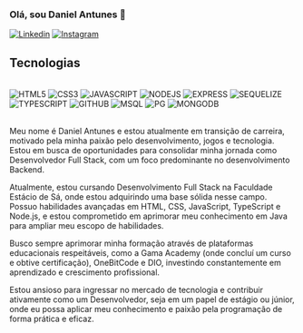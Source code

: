 ### Olá, sou Daniel Antunes 🤘

[![Linkedin](https://img.shields.io/badge/LinkedIn-0077B5?style=for-the-badge&logo=linkedin&logoColor=white)](https://www.linkedin.com/in/daniel-antunes-35710a204/)
[![Instagram](https://img.shields.io/badge/Instagram-E4405F?style=for-the-badge&logo=instagram&logoColor=white)](https://www.instagram.com/daniieljuniior_/)



## Tecnologias

<div style="display: inline_block"><br/>
  <img allign="center" alt="HTML5" src="https://img.shields.io/badge/HTML5-E34F26?style=for-the-badge&logo=html5&logoColor=white" />
  <img allign="center" alt="CSS3" src="https://img.shields.io/badge/CSS3-1572B6?style=for-the-badge&logo=css3&logoColor=white" />
  <img allign="center" alt="JAVASCRIPT" src="https://img.shields.io/badge/JavaScript-F7DF1E?style=for-the-badge&logo=javascript&logoColor=black" />
  <img allign="center" alt="NODEJS" src="https://img.shields.io/badge/Node.js-43853D?style=for-the-badge&logo=node.js&logoColor=white" />
  <img allign="center" alt="EXPRESS" src="https://img.shields.io/badge/Express.js-404D59?style=for-the-badge" />
  <img allign="center" alt="SEQUELIZE" src="https://img.shields.io/badge/sequelize-323330?style=for-the-badge&logo=sequelize&logoColor=blue" />
  <img allign="center" alt="TYPESCRIPT" src="https://img.shields.io/badge/TypeScript-007ACC?style=for-the-badge&logo=typescript&logoColor=white" />
  <img allign="center" alt="GITHUB" src="https://img.shields.io/badge/GIT-E44C30?style=for-the-badge&logo=git&logoColor=white" />
  <img allign="center" alt="MSQL" src="https://img.shields.io/badge/MySQL-00000F?style=for-the-badge&logo=mysql&logoColor=white" />
  <img allign="center" alt="PG" src="https://img.shields.io/badge/PostgreSQL-316192?style=for-the-badge&logo=postgresql&logoColor=white" />
  <img allign="center" alt="MONGODB" src="https://img.shields.io/badge/MongoDB-4EA94B?style=for-the-badge&logo=mongodb&logoColor=white" />
 </div></br>
 
Meu nome é Daniel Antunes e estou atualmente em transição de carreira, motivado pela minha paixão pelo desenvolvimento, jogos e tecnologia. Estou em busca de oportunidades para consolidar minha jornada como Desenvolvedor Full Stack, com um foco predominante no desenvolvimento Backend.

Atualmente, estou cursando Desenvolvimento Full Stack na Faculdade Estácio de Sá, onde estou adquirindo uma base sólida nesse campo. Possuo habilidades avançadas em HTML, CSS, JavaScript, TypeScript e Node.js, e estou comprometido em aprimorar meu conhecimento em Java para ampliar meu escopo de habilidades.

Busco sempre aprimorar minha formação através de plataformas educacionais respeitáveis, como a Gama Academy (onde concluí um curso e obtive certificação), OneBitCode e DIO, investindo constantemente em aprendizado e crescimento profissional.

Estou ansioso para ingressar no mercado de tecnologia e contribuir ativamente como um Desenvolvedor, seja em um papel de estágio ou júnior, onde eu possa aplicar meu conhecimento e paixão pela programação de forma prática e eficaz.
